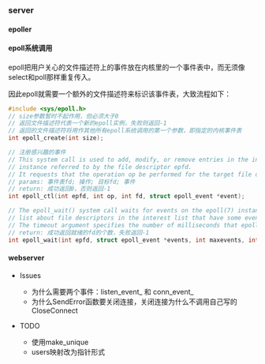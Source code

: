 ### server
#### epoller
#### epoll系统调用
<p>epoll把用户关心的文件描述符上的事件放在内核里的一个事件表中，而无须像select和poll那样重复传入。</p>
<p>因此epoll就需要一个额外的文件描述符来标识该事件表，大致流程如下：</p>

```cpp
#include <sys/epoll.h>
// size参数暂时不起作用，但必须大于0
// 返回文件描述符代表一个新的epoll实例，失败则返回-1
// 返回的文件描述符将用作其他所有epoll系统调用的第一个参数，即指定的内核事件表
int epoll_create(int size);  

// 注册感兴趣的事件
// This system call is used to add, modify, or remove entries in the interest list of the epoll(7) 
// instance referred to by the file descriptor epfd. 
// It requests that the operation op be performed for the target file descriptor: fd.
// params: 事件表fd; 操作; 目标fd; 事件
// return: 成功返回0，否则返回-1
int epoll_ctl(int epfd, int op, int fd, struct epoll_event *event);

// The epoll_wait() system call waits for events on the epoll(7) instance referred to by the file descriptor epfd.  The buffer pointed to by events is used to return information from the ready
// list about file descriptors in the interest list that have some events available.  Up to maxevents are returned by epoll_wait(). The maxevents argument must be greater than zero.
// The timeout argument specifies the number of milliseconds that epoll_wait() will block.  Time is measured against the CLOCK_MONOTONIC clock.
// return: 成功返回就绪的fd的个数，失败返回-1
int epoll_wait(int epfd, struct epoll_event *events, int maxevents, int timeout);
```

#### webserver
- Issues
    - 为什么需要两个事件：listen_event_ 和 conn_event_
    - 为什么SendError函数要关闭连接，关闭连接为什么不调用自己写的CloseConnect

- TODO
    - 使用make_unique
    - users映射改为指针形式